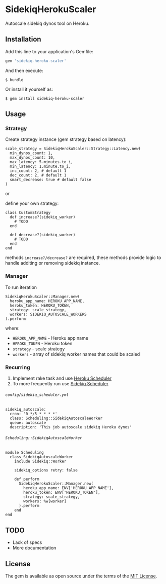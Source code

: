 # SidekiqHerokuScaler

Autoscale sidekiq dynos tool on Heroku. 

## Installation

Add this line to your application's Gemfile:

```ruby
gem 'sidekiq-heroku-scaler'
```

And then execute:

    $ bundle

Or install it yourself as:

    $ gem install sidekiq-heroku-scaler

## Usage

### Strategy

Create strategy instance (gem strategy based on latency):
```
scale_strategy = SidekiqHerokuScaler::Strategy::Latency.new(
  min_dynos_count: 1,
  max_dynos_count: 10,
  max_latency: 5.minutes.to_i,
  min_latency: 1.minute.to_i,
  inc_count: 2, # default 1
  dec_count: 2, # default 1
  smart_decrease: true # default false
)
```
or

define your own strategy:
```
class CustomStrategy
  def increase?(sidekiq_worker)
    # TODO
  end 
	
  def decrease?(sidekiq_worker)
    # TODO
  end
end
```

methods `increase?/decrease?` are required, these methods provide logic to handle additing or removing sidekiq instance.

### Manager

To run iteration
```
SidekiqHerokuScaler::Manager.new(
  heroku_app_name: HEROKU_APP_NAME,
  heroku_token: HEROKU_TOKEN,
  strategy: scale_strategy,
  workers: SIDEKIQ_AUTOSCALE_WORKERS
).perform
```

where:
- `HEROKU_APP_NAME` - Heroku app name
- `HEROKU_TOKEN` - Heroku token
- `strategy` - scale strategy
- `workers` - array of sidekiq worker names that could be scaled

### Recurring

1) Implement rake task and use [Heroku Scheduler](https://devcenter.heroku.com/articles/scheduler)
2) To more frequently run use [Sidekiq Scheduler](https://github.com/moove-it/sidekiq-scheduler)

###### `config/sidekiq_scheduler.yml`
```
sidekiq_autoscale:
  cron: '0 */5 * * * *'
  class: Scheduling::SidekiqAutoscaleWorker
  queue: autoscale
  description: 'This job autoscale sidekiq Heroku dynos'
```

###### `Scheduling::SidekiqAutoscaleWorker`
```
module Scheduling
  class SidekiqAutoscaleWorker
    include Sidekiq::Worker

    sidekiq_options retry: false

    def perform
      SidekiqHerokuScaler::Manager.new(
        heroku_app_name: ENV['HEROKU_APP_NAME'],
        heroku_token: ENV['HEROKU_TOKEN'],
        strategy: scale_strategy,
        workers: %w[worker]
      ).perform
    end
end    
```

## TODO

- Lack of specs
- More documentation

## License

The gem is available as open source under the terms of the [MIT License](https://opensource.org/licenses/MIT).
